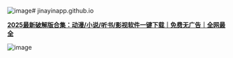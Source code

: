 ![image](https://github.com/user-attachments/assets/6286339d-44db-4400-af09-a22fdaf7ec33)# jinayinapp.github.io

**<a href="https://ruanjiancrack.github.io" class="download-btn">2025最新破解版合集：动漫/小说/听书/影视软件一键下载｜免费无广告｜全网最全</a>**

![image](https://github.com/user-attachments/assets/9c215863-03ba-4ce5-9ad8-e9f4ae7ca046)
